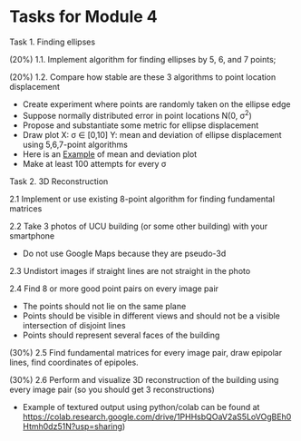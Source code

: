 # Tasks for Module 4

Task 1. Finding ellipses

  (20%) 1.1. Implement algorithm for finding ellipses by 5, 6, and 7 points;
  
  (20%) 1.2. Compare how stable are these 3 algorithms to point location displacement
   - Create experiment where points are randomly taken on the ellipse edge
   - Suppose normally distributed error in point locations N(0, &sigma;<sup>2</sup>)
   - Propose and substantiate some metric for ellipse displacement
   - Draw plot X: &sigma; &in; [0,10] Y: mean and deviation of ellipse displacement using 5,6,7-point algorithms
   - Here is an [Example](../images/plot.jpg) of mean and deviation plot
   - Make at least 100 attempts for every &sigma;

Task 2. 3D Reconstruction

 2.1 Implement or use existing 8-point algorithm for finding fundamental matrices
 
 2.2 Take 3 photos of UCU building (or some other building) with your smartphone
 
   - Do not use Google Maps because they are pseudo-3d
 
 2.3 Undistort images if straight lines are not straight in the photo
 
 2.4 Find 8 or more good point pairs on every image pair
   - The points should not lie on the same plane
   - Points should be visible in different views and should not be a visible intersection of disjoint lines
   - Points should represent several faces of the building
 
 (30%) 2.5 Find fundamental matrices for every image pair, draw epipolar lines, find coordinates of epipoles.
 
 (30%) 2.6 Perform and visualize 3D reconstruction of the building using every image pair (so you should get 3 reconstructions)
 
   - Example of textured output using python/colab can be found at https://colab.research.google.com/drive/1PHHsbQOaV2aS5LoVOgBEh0Htmh0dz51N?usp=sharing)

